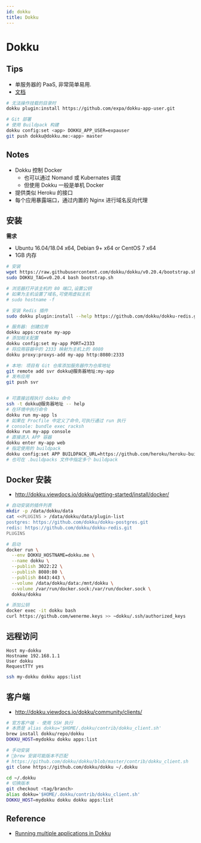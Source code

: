 ```yaml
---
id: dokku
title: Dokku
---
```


# Dokku

## Tips
* 单服务器的 PaaS, 非常简单易用.
* [文档](http://dokku.viewdocs.io/dokku)


```bash
# 无法操作挂载的目录时
dokku plugin:install https://github.com/expa/dokku-app-user.git

# Git 部署
# 使用 Buildpack 构建
dokku config:set <app> DOKKU_APP_USER=expauser
git push dokku@dokku.me:<app> master
```

## Notes
* Dokku 控制 Docker
  * 也可以通过 Nomand 或 Kubernates 调度
  * 但使用 Dokku 一般是单机 Docker
* 提供类似 Heroku 的接口
* 每个应用暴露端口，通过内置的 Nginx 进行域名反向代理

## 安装

__需求__

* Ubuntu 16.04/18.04 x64, Debian 9+ x64 or CentOS 7 x64 
* 1GB 内存

```bash
# 安装
wget https://raw.githubusercontent.com/dokku/dokku/v0.20.4/bootstrap.sh
sudo DOKKU_TAG=v0.20.4 bash bootstrap.sh

# 浏览器打开该主机的 80 端口,设置公钥
# 如果为主机设置了域名,可使用虚拟主机
# sudo hostname -f

# 安装 Redis 插件
sudo dokku plugin:install --help https://github.com/dokku/dokku-redis.git redis

# 服务器: 创建应用
dokku apps:create my-app
# 添加相关配置
dokku config:set my-app PORT=2333
# 将应用容器中的 2333 映射为主机上的 8080
dokku proxy:proxys-add my-app http:8080:2333

# 本地: 项目有 Git 仓库添加服务器作为仓库地址
git remote add svr dokku@服务器地址:my-app
# 发布应用
git push svr


# 可直接远程执行 dokku 命令
ssh -t dokku@服务器地址 -- help
# 在环境中执行命令
dokku run my-app ls
# 如果在 Procfile 中定义了命令,可执行通过 run 执行
# console: bundle exec racksh
dokku run my-app console
# 直接进入 APP 容器
dokku enter my-app web
# 指定使用的 buildpack
dokku config:set APP BUILDPACK_URL=https://github.com/heroku/heroku-buildpack-ruby.git#v142
# 也可在 .buildpacks 文件中指定多个 buildpack
```

## Docker 安装
* http://dokku.viewdocs.io/dokku/getting-started/install/docker/

```bash
# 自动安装的插件列表
mkdir -p /data/dokku/data
cat <<PLUGINS > /data/dokku/data/plugin-list
postgres: https://github.com/dokku/dokku-postgres.git
redis: https://github.com/dokku/dokku-redis.git
PLUGINS

# 启动
docker run \
  --env DOKKU_HOSTNAME=dokku.me \
  --name dokku \
  --publish 3022:22 \
  --publish 8080:80 \
  --publish 8443:443 \
  --volume /data/dokku/data:/mnt/dokku \
  --volume /var/run/docker.sock:/var/run/docker.sock \
  dokku/dokku

# 添加公钥
docker exec -it dokku bash
curl https://github.com/wenerme.keys >> ~dokku/.ssh/authorized_keys
```

## 远程访问

```
Host my-dokku
Hostname 192.168.1.1
User dokku
RequestTTY yes
```

```bash
ssh my-dokku dokku apps:list
```

## 客户端
* http://dokku.viewdocs.io/dokku/community/clients/

```bash
# 官方客户端 - 使用 SSH 执行
# 本质是 alias dokku='$HOME/.dokku/contrib/dokku_client.sh'
brew install dokku/repo/dokku
DOKKU_HOST=mydokku dokku apps:list

# 手动安装
# brew 安装可能版本不匹配
# https://github.com/dokku/dokku/blob/master/contrib/dokku_client.sh
git clone https://github.com/dokku/dokku ~/.dokku

cd ~/.dokku
# 切换版本
git checkout <tag/branch>
alias dokku='$HOME/.dokku/contrib/dokku_client.sh'
DOKKU_HOST=mydokku dokku dokku apps:list
```

## Reference
* [Running multiple applications in Dokku](https://glebbahmutov.com/blog/running-multiple-applications-in-dokku/)

